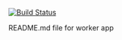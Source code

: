 
[![Build Status](http://52.149.160.183:8080/buildStatus/icon?style=plastic&job=instavote%2Fworker-build%2Fmaster)](http://52.149.160.183:8080/job/instavote/job/worker-build/master)

README.md file for worker app
